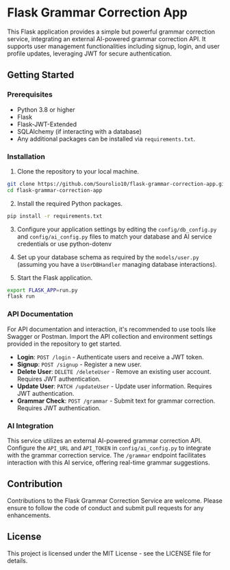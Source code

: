 # Flask Grammar Correction App

This Flask application provides a simple but powerful grammar correction service, integrating an external AI-powered grammar correction API. It supports user management functionalities including signup, login, and user profile updates, leveraging JWT for secure authentication.

## Getting Started

### Prerequisites

- Python 3.8 or higher
- Flask
- Flask-JWT-Extended
- SQLAlchemy (if interacting with a database)
- Any additional packages can be installed via `requirements.txt`.

### Installation

1. Clone the repository to your local machine.

```bash
git clone https://github.com/Sourolio10/flask-grammar-correction-app.git
cd flask-grammar-correction-app
```

2. Install the required Python packages.

```bash
pip install -r requirements.txt
```

3. Configure your application settings by editing the `config/db_config.py` and `config/ai_config.py` files to match your database and AI service credentials or use python-dotenv 

4. Set up your database schema as required by the `models/user.py` (assuming you have a `UserDBHandler` managing database interactions).

5. Start the Flask application.

```bash
export FLASK_APP=run.py
flask run
```

### API Documentation

For API documentation and interaction, it's recommended to use tools like Swagger or Postman. Import the API collection and environment settings provided in the repository to get started.

- **Login**: `POST /login` - Authenticate users and receive a JWT token.
- **Signup**: `POST /signup` - Register a new user.
- **Delete User**: `DELETE /deleteUser` - Remove an existing user account. Requires JWT authentication.
- **Update User**: `PATCH /updateUser` - Update user information. Requires JWT authentication.
- **Grammar Check**: `POST /grammar` - Submit text for grammar correction. Requires JWT authentication.

### AI Integration

This service utilizes an external AI-powered grammar correction API. Configure the `API_URL` and `API_TOKEN` in `config/ai_config.py` to integrate with the grammar correction service. The `/grammar` endpoint facilitates interaction with this AI service, offering real-time grammar suggestions.

## Contribution

Contributions to the Flask Grammar Correction Service are welcome. Please ensure to follow the code of conduct and submit pull requests for any enhancements.

## License

This project is licensed under the MIT License - see the LICENSE file for details.
